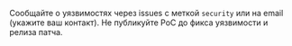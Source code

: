Сообщайте о уязвимостях через issues с меткой `security` или на email (укажите ваш контакт).
Не публикуйте PoC до фикса уязвимости и релиза патча.
